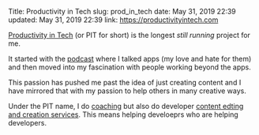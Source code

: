 Title: Productivity in Tech
slug: prod_in_tech
date: May 31, 2019 22:39
updated: May 31, 2019 22:39
link: https://productivityintech.com


[Productivity in Tech](https://productivityintech.com) (or PIT for short) is the longest _still running_ project
for me.

It started with the [podcast](https://productivityintech.transistor.fm) where I talked apps (my love and hate for them) and
then moved into my fascination with people working beyond the apps. 

This passion has pushed me past the idea of just creating content and I have
mirrored that with my passion to help others in many creative ways. 

Under the PIT name, I do [coaching](https://productivityintech.com/coaching)
but also do developer [content edting and creation services](https://productivityintech.com/editing). 
This means helping develoeprs who are helping developers. 


